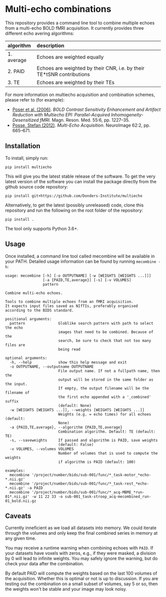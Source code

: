 # Multi-echo combinations

This repository provides a command line tool to combine multiple echoes from a multi-echo BOLD fMRI acquisition.
It currently provides three different echo avering algorithms:

|algorithm  | description |
|:--------- |:----------- |
|1. average | Echoes are weighted equally
|2. PAID    | Echoes are weighted by their CNR, i.e. by their TE*tSNR contributions
|3. TE      | Echoes are weighted by their TEs

For more information on multiecho acquisition and combination schemes, please refer to (for example):

- [Poser et al. (2006)](https://onlinelibrary.wiley.com/doi/full/10.1002/mrm.20900). *BOLD Contrast Sensitivity Enhancement and Artifact Reduction with Multiecho EPI: Parallel-Acquired Inhomogeneity- Desensitized fMRI.* Magn. Reson. Med. 55:6, pp. 1227–35.
- [Posse, Stefan (2012)](https://doi.org/10.1016/j.neuroimage.2011.10.057). *Multi-Echo Acquisition*. NeuroImage 62:2, pp. 665–671.

## Installation

To install, simply run:

    pip install multiecho
 
This will give you the latest stable release of the software. To get the very latest version of the software you can install the package directly from the github source code repository:

    pip install git+https://github.com/Donders-Institute/multiecho

Alternatively, to get the latest (possibly unreleased) code, clone this repository and run the following on the root folder of the repository:

    pip install .

The tool only supports Python 3.6+.

## Usage

Once installed, a command line tool called mecombine will be available in your PATH. Detailed usage information can be found by running `mecombine -h`:

    usage: mecombine [-h] [-o OUTPUTNAME] [-w [WEIGHTS [WEIGHTS ...]]]
                     [-a {PAID,TE,average}] [-s] [-v VOLUMES]
                     pattern
    
    Combine multi-echo echoes.
    
    Tools to combine multiple echoes from an fMRI acquisition.
    It expects input files saved as NIfTIs, preferably organised
    according to the BIDS standard.
    
    positional arguments:
      pattern               Globlike search pattern with path to select the echo
                            images that need to be combined. Because of the
                            search, be sure to check that not too many files are
                            being read
    
    optional arguments:
      -h, --help            show this help message and exit
      -o OUTPUTNAME, --outputname OUTPUTNAME
                            File output name. If not a fullpath name, then the
                            output will be stored in the same folder as the input.
                            If empty, the output filename will be the filename of
                            the first echo appended with a '_combined' suffix
                            (default: None)
      -w [WEIGHTS [WEIGHTS ...]], --weights [WEIGHTS [WEIGHTS ...]]
                            Weights (e.g. = echo times) for all echoes (default:
                            None)
      -a {PAID,TE,average}, --algorithm {PAID,TE,average}
                            Combination algorithm. Default: TE (default: TE)
      -s, --saveweights     If passed and algorithm is PAID, save weights
                            (default: False)
      -v VOLUMES, --volumes VOLUMES
                            Number of volumes that is used to compute the weights
                            if algorithm is PAID (default: 100)
    
    examples:
      mecombine '/project/number/bids/sub-001/func/*_task-motor_*echo-*.nii.gz'
      mecombine '/project/number/bids/sub-001/func/*_task-rest_*echo-*.nii.gz' -a PAID
      mecombine '/project/number/bids/sub-001/func/*_acq-MBME_*run-01*.nii.gz' -w 11 22 33 -o sub-001_task-stroop_acq-mecombined_run-01_bold.nii.gz

## Caveats

Currently inneficient as we load all datasets into memory. We could iterate through the volumes and only keep the final combined series in memory at any given time.

You may receive a runtime warning when combining echoes with `PAID`. If your datasets have voxels with zeros, e.g., if they were masked, a division by 0 will lead to infinite weights. You may safely ignore the warning, but do check your data after the combination.

By default PAID will compute the weights based on the last 100 volumes of the acquisition. Whether this is optimal or not is up to discussion. If you are testing out the combination on a small subset of volumes, say 5 or so, then the weights won't be stable and your image may look noisy.
